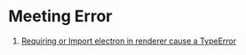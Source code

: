 Meeting Error
=============

1. [Requiring or Import electron in renderer cause a TypeError](https://github.com/electron/electron/issues/7300)


